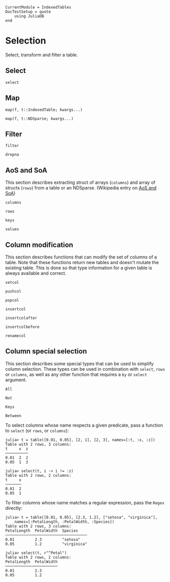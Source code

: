 ```@meta
CurrentModule = IndexedTables
DocTestSetup = quote
    using JuliaDB
end
```
# Selection

Select, transform and filter a table.

## Select

```@docs
select
```

## Map

```@docs
map(f, t::IndexedTable; kwargs...)
```

```@docs
map(f, t::NDSparse; kwargs...)
```
## Filter

```@docs
filter
```

```@docs
dropna
```

## AoS and SoA

This section describes extracting struct of arrays (`columns`) and array of structs (`rows`) from a table or an NDSparse. (Wikipedia entry on [AoS and SoA](https://en.wikipedia.org/wiki/AOS_and_SOA))

```@docs
columns
```

```@docs
rows
```

```@docs
keys
```

```@docs
values
```

## Column modification

This section describes functions that can modify the set of columns of a table. Note that these functions return new tables and doesn't mutate the existing table. This is done so that type information for a given table is always available and correct.


```@docs
setcol
```

```@docs
pushcol
```

```@docs
popcol
```

```@docs
insertcol
```

```@docs
insertcolafter
```

```@docs
insertcolbefore
```

```@docs
renamecol
```

## Column special selection

This section describes some special types that can be used to simplify column selection. These types can be used in combination with `select`, `rows` or `columns`, as well as any other function that requires a `by` or `select` argument.

```@docs
All
```

```@docs
Not
```

```@docs
Keys
```

```@docs
Between
```

To select columns whose name respects a given predicate, pass a function to `select` (or `rows`, or `columns`):

```jldoctest specialselector
julia> t = table([0.01, 0.05], [2, 1], [2, 3], names=[:t, :x, :z])
Table with 2 rows, 3 columns:
t     x  z
──────────
0.01  2  2
0.05  1  3

julia> select(t, i -> i != :z)
Table with 2 rows, 2 columns:
t     x
───────
0.01  2
0.05  1
```

To filter columns whose name matches a regular expression, pass the `Regex` directly:

```jldoctest specialselector
julia> t = table([0.01, 0.05], [2.3, 1.2], ["setosa", "virginica"],
    names=[:PetalLength, :PetalWidth, :Species])
Table with 2 rows, 3 columns:
PetalLength  PetalWidth  Species
────────────────────────────────────
0.01         2.3         "setosa"
0.05         1.2         "virginica"

julia> select(t, r"^Petal")
Table with 2 rows, 2 columns:
PetalLength  PetalWidth
───────────────────────
0.01         2.3
0.05         1.2
```

